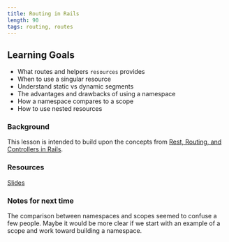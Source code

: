 ```yaml
---
title: Routing in Rails
length: 90
tags: routing, routes
---
```


## Learning Goals

* What routes and helpers `resources` provides
* When to use a singular resource
* Understand static vs dynamic segments
* The advantages and drawbacks of using a namespace
* How a namespace compares to a scope
* How to use nested resources

### Background
This lesson is intended to build upon the concepts from 
[Rest, Routing, and Controllers in Rails](https://github.com/turingschool/lesson_plans/blob/master/ruby_02-web_applications_with_ruby/rest_routing_and_controllers_in_rails.markdown).


### Resources

[Slides](https://www.dropbox.com/s/is9rijwt7tel25f/routing_in_rails.key?dl=0)

### Notes for next time

The comparison between namespaces and scopes seemed to confuse a few people.
Maybe it would be more clear if we start with an example of a scope and work toward building a namespace.
